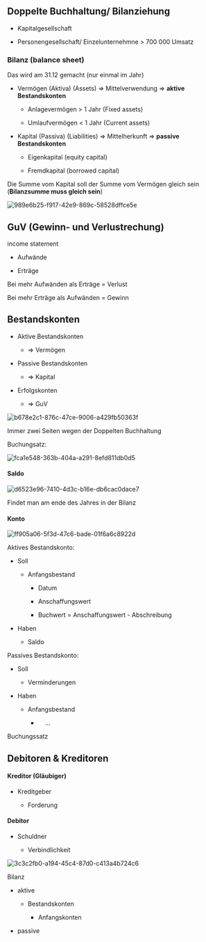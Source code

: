 ## Doppelte Buchhaltung/ Bilanziehung

- Kapitalgesellschaft

- Personengesellschaft/ Einzelunternehmne > 700 000 Umsatz
  
  

### Bilanz (balance sheet)

Das wird am 31.12 gemacht (nur einmal im Jahr)

- Vermögen (Aktiva) (Assets) => Mittelverwendung => **aktive Bestandskonten**
  
  - Anlagevermögen > 1 Jahr (Fixed assets)
  
  - Umlaufvermögen < 1 Jahr (Current assets)

- Kapital (Passiva) (Liabilities) => Mittelherkunft => **passive Bestandskonten**
  
  - Eigenkapital (equity capital)
  
  - Fremdkapital (borrowed capital)

Die Summe vom Kapital soll der Summe vom Vermögen gleich sein (**Bilanzsumme muss gleich sein**)

![989e6b25-f917-42e9-869c-58528dffce5e](file:///C:/Users/bsulj/Pictures/Typedown/989e6b25-f917-42e9-869c-58528dffce5e.png)



## GuV (Gewinn- und Verlustrechung)

income statement

- Aufwände

- Erträge
  
  

Bei mehr Aufwänden als Erträge = Verlust

Bei mehr Erträge als Aufwänden = Gewinn



## Bestandskonten

- Aktive Bestandskonten
  
  - => Vermögen

- Passive Bestandskonten
  
  - => Kapital

- Erfolgskonten
  
  - => GuV

![b678e2c1-876c-47ce-9006-a429fb50363f](file:///C:/Users/bsulj/Pictures/Typedown/b678e2c1-876c-47ce-9006-a429fb50363f.png)

Immer zwei Seiten wegen der Doppelten Buchhaltung



Buchungsatz:



![fca1e548-363b-404a-a291-8efd811db0d5](file:///C:/Users/bsulj/Pictures/Typedown/fca1e548-363b-404a-a291-8efd811db0d5.png)

#### Saldo

![d6523e96-7410-4d3c-b16e-db6cac0dace7](file:///C:/Users/bsulj/Pictures/Typedown/d6523e96-7410-4d3c-b16e-db6cac0dace7.png)

Findet man am ende des Jahres in der Bilanz



#### Konto

![ff905a06-5f3d-47c6-bade-01f6a6c8922d](file:///C:/Users/bsulj/Pictures/Typedown/ff905a06-5f3d-47c6-bade-01f6a6c8922d.png)

Aktives Bestandskonto:

- Soll 
  
  - Anfangsbestand
    
    - Datum
    
    - Anschaffungswert
    
    - Buchwert = Anschaffungswert - Abschreibung

- Haben
  
  - Saldo
    
    

Passives Bestandskonto:

- Soll
  
  - Verminderungen

- Haben
  
  - Anfangsbestand
    
    -     ...



Buchungssatz

## Debitoren & Kreditoren

#### Kreditor (Gläubiger)

- Kreditgeber
  
  - Forderung

#### Debitor

- Schuldner
  
  - Verbindlichkeit



![3c3c2fb0-a194-45c4-87d0-c413a4b724c6](file:///C:/Users/bsulj/Pictures/Typedown/3c3c2fb0-a194-45c4-87d0-c413a4b724c6.png)





Bilanz

- aktive
  
  - Bestandskonten
    
    - Anfangskonten

- passive


